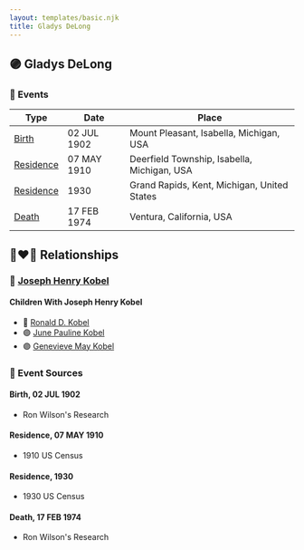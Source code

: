 ```yaml
---
layout: templates/basic.njk
title: Gladys DeLong
---
```

## 🟣 Gladys DeLong

### 📆 Events

Type | Date | Place
------ | ------ | ------
[Birth](#event-0) | 02 JUL 1902 | Mount Pleasant, Isabella, Michigan, USA
[Residence](#event-1) | 07 MAY 1910 | Deerfield Township, Isabella, Michigan, USA
[Residence](#event-2) | 1930 | Grand Rapids, Kent, Michigan, United States
[Death](#event-3) | 17 FEB 1974 | Ventura, California, USA

## 👩‍❤️‍👨 Relationships

### 🔵 [Joseph Henry Kobel](/people/5/50400728)

#### Children With Joseph Henry Kobel
* 🔵 [Ronald D. Kobel](/people/4/42573952)
* 🟣 [June Pauline Kobel](/people/4/43589122)
* 🟣 [Genevieve May Kobel](/people/2/28360305)
### 📰 Event Sources

#### <a id="event-0"></a> Birth, 02 JUL 1902
* Ron Wilson's Research

#### <a id="event-1"></a> Residence, 07 MAY 1910
* 1910 US Census

#### <a id="event-2"></a> Residence, 1930
* 1930 US Census

#### <a id="event-3"></a> Death, 17 FEB 1974
* Ron Wilson's Research